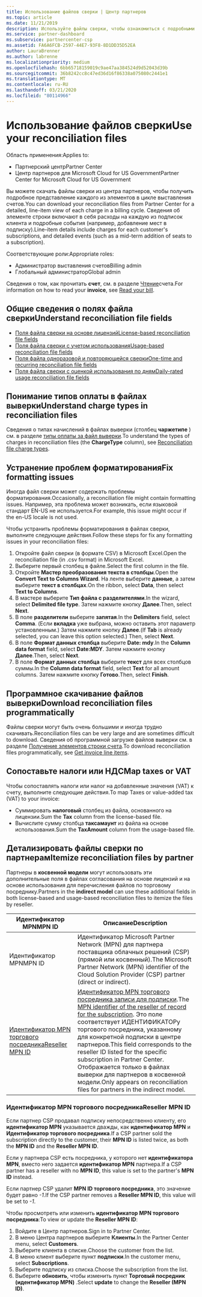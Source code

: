 ```yaml
---
title: Использование файлов сверки | Центр партнеров
ms.topic: article
ms.date: 11/21/2019
description: Используйте файлы сверки, чтобы ознакомиться с подробными представлениями элементов в центре партнеров.
ms.service: partner-dashboard
ms.subservice: partnercenter-csp
ms.assetid: FA6A6FCB-2597-44E7-93F8-8D1DD35D52EA
author: LauraBrenner
ms.author: labrenne
ms.localizationpriority: medium
ms.openlocfilehash: 6bb65718159019c9ae47aa384524d9d52043d39b
ms.sourcegitcommit: 36b8242cc8c47ed36d16f86338a075080c2441e1
ms.translationtype: MT
ms.contentlocale: ru-RU
ms.lasthandoff: 03/21/2020
ms.locfileid: "80114966"
---
```

# <a name="use-your-reconciliation-files"></a><span data-ttu-id="98283-103">Использование файлов сверки</span><span class="sxs-lookup"><span data-stu-id="98283-103">Use your reconciliation files</span></span>

<span data-ttu-id="98283-104">Область применения:</span><span class="sxs-lookup"><span data-stu-id="98283-104">Applies to:</span></span>

- <span data-ttu-id="98283-105">Партнерский центр</span><span class="sxs-lookup"><span data-stu-id="98283-105">Partner Center</span></span>
- <span data-ttu-id="98283-106">Центр партнеров для Microsoft Cloud for US Government</span><span class="sxs-lookup"><span data-stu-id="98283-106">Partner Center for Microsoft Cloud for US Government</span></span>

<span data-ttu-id="98283-107">Вы можете скачать файлы сверки из центра партнеров, чтобы получить подробное представление каждого из элементов в цикле выставления счетов.</span><span class="sxs-lookup"><span data-stu-id="98283-107">You can download your reconciliation files from Partner Center for a detailed, line-item view of each charge in a billing cycle.</span></span> <span data-ttu-id="98283-108">Сведения об элементе строки включают в себя расходы на каждую из подписок клиента и подробные события (например, добавление мест в подписку).</span><span class="sxs-lookup"><span data-stu-id="98283-108">Line-item details include charges for each customer's subscriptions, and detailed events (such as a mid-term addition of seats to a subscription).</span></span>

<span data-ttu-id="98283-109">Соответствующие роли:</span><span class="sxs-lookup"><span data-stu-id="98283-109">Appropriate roles:</span></span>

- <span data-ttu-id="98283-110">Администратор выставления счетов</span><span class="sxs-lookup"><span data-stu-id="98283-110">Billing admin</span></span>
- <span data-ttu-id="98283-111">Глобальный администратор</span><span class="sxs-lookup"><span data-stu-id="98283-111">Global admin</span></span>

<span data-ttu-id="98283-112">Сведения о том, как прочитать **счет**, см. в разделе [Чтение](read-your-bill.md)счета.</span><span class="sxs-lookup"><span data-stu-id="98283-112">For information on how to read your **invoice**, see [Read your bill](read-your-bill.md).</span></span>

## <a name="understand-reconciliation-file-fields"></a><span data-ttu-id="98283-113">Общие сведения о полях файла сверки</span><span class="sxs-lookup"><span data-stu-id="98283-113">Understand reconciliation file fields</span></span>

- [<span data-ttu-id="98283-114">Поля файла сверки на основе лицензий</span><span class="sxs-lookup"><span data-stu-id="98283-114">License-based reconciliation file fields</span></span>](license-based-recon-files.md)
- [<span data-ttu-id="98283-115">Поля файла сверки с учетом использования</span><span class="sxs-lookup"><span data-stu-id="98283-115">Usage-based reconciliation file fields</span></span>](usage-based-recon-files.md)
- [<span data-ttu-id="98283-116">Поля файла одноразовой и повторяющейся сверки</span><span class="sxs-lookup"><span data-stu-id="98283-116">One-time and recurring reconciliation file fields</span></span>](one-time-recurring-recon-files.md)
- [<span data-ttu-id="98283-117">Поля файла сверки с оценкой использования по дням</span><span class="sxs-lookup"><span data-stu-id="98283-117">Daily-rated usage reconciliation file fields</span></span>](daily-rated-usage-recon-files.md)

## <a name="understand-charge-types-in-reconciliation-files"></a><span data-ttu-id="98283-118">Понимание типов оплаты в файлах выверки</span><span class="sxs-lookup"><span data-stu-id="98283-118">Understand charge types in reconciliation files</span></span>

<span data-ttu-id="98283-119">Сведения о типах начислений в файлах выверки (столбец **чаржетипе** ) см. в разделе [типы оплаты за файл выверки](recon-file-charge-types.md).</span><span class="sxs-lookup"><span data-stu-id="98283-119">To understand the types of charges in reconciliation files (the **ChargeType** column), see [Reconciliation file charge types](recon-file-charge-types.md).</span></span>

## <a name="fix-formatting-issues"></a><span data-ttu-id="98283-120">Устранение проблем форматирования</span><span class="sxs-lookup"><span data-stu-id="98283-120">Fix formatting issues</span></span>

<span data-ttu-id="98283-121">Иногда файл сверки может содержать проблемы форматирования.</span><span class="sxs-lookup"><span data-stu-id="98283-121">Occasionally, a reconciliation file might contain formatting issues.</span></span> <span data-ttu-id="98283-122">Например, эта проблема может возникать, если языковой стандарт EN-US не используется.</span><span class="sxs-lookup"><span data-stu-id="98283-122">For example, this issue might occur if the en-US locale is not used.</span></span>

<span data-ttu-id="98283-123">Чтобы устранить проблемы форматирования в файлах сверки, выполните следующие действия.</span><span class="sxs-lookup"><span data-stu-id="98283-123">Follow these steps for fix any formatting issues in your reconciliation files:</span></span>

1. <span data-ttu-id="98283-124">Откройте файл сверки (в формате CSV) в Microsoft Excel.</span><span class="sxs-lookup"><span data-stu-id="98283-124">Open the reconciliation file (in .csv format) in Microsoft Excel.</span></span>
2. <span data-ttu-id="98283-125">Выберите первый столбец в файле.</span><span class="sxs-lookup"><span data-stu-id="98283-125">Select the first column in the file.</span></span>
3. <span data-ttu-id="98283-126">Откройте **Мастер преобразования текста в столбцы**.</span><span class="sxs-lookup"><span data-stu-id="98283-126">Open the **Convert Text to Columns Wizard**.</span></span> <span data-ttu-id="98283-127">На ленте выберите **данные**, а затем выберите **текст в столбцах**.</span><span class="sxs-lookup"><span data-stu-id="98283-127">On the ribbon, select **Data**, then select **Text to Columns**.</span></span>
4. <span data-ttu-id="98283-128">В мастере выберите **Тип файла с разделителями**.</span><span class="sxs-lookup"><span data-stu-id="98283-128">In the wizard, select **Delimited file type**.</span></span> <span data-ttu-id="98283-129">Затем нажмите кнопку **Далее**.</span><span class="sxs-lookup"><span data-stu-id="98283-129">Then, select **Next**.</span></span>
5. <span data-ttu-id="98283-130">В поле **разделители** выберите **запятая**.</span><span class="sxs-lookup"><span data-stu-id="98283-130">In the **Delimiters** field, select **Comma**.</span></span> <span data-ttu-id="98283-131">(Если **вкладка** уже выбрана, можно оставить этот параметр установленным.) Затем нажмите кнопку **Далее**.</span><span class="sxs-lookup"><span data-stu-id="98283-131">(If **Tab** is already selected, you can leave this option selected.) Then, select **Next**.</span></span>
6. <span data-ttu-id="98283-132">В поле **Формат данных столбца** выберите **Date: mdy**.</span><span class="sxs-lookup"><span data-stu-id="98283-132">In the **Column data format** field, select **Date:MDY**.</span></span> <span data-ttu-id="98283-133">Затем нажмите кнопку **Далее**.</span><span class="sxs-lookup"><span data-stu-id="98283-133">Then, select **Next**.</span></span>
7. <span data-ttu-id="98283-134">В поле **Формат данных столбца** выберите **текст** для всех столбцов суммы.</span><span class="sxs-lookup"><span data-stu-id="98283-134">In the **Column data format** field, select **Text** for all amount columns.</span></span> <span data-ttu-id="98283-135">Затем нажмите кнопку **Готово**.</span><span class="sxs-lookup"><span data-stu-id="98283-135">Then, select **Finish**.</span></span>

## <a name="download-reconciliation-files-programmatically"></a><span data-ttu-id="98283-136">Программное скачивание файлов выверки</span><span class="sxs-lookup"><span data-stu-id="98283-136">Download reconciliation files programmatically</span></span>

<span data-ttu-id="98283-137">Файлы сверки могут быть очень большими и иногда трудно скачивать.</span><span class="sxs-lookup"><span data-stu-id="98283-137">Reconciliation files can be very large and are sometimes difficult to download.</span></span> <span data-ttu-id="98283-138">Сведения об программной загрузке файлов выверки см. в разделе [Получение элементов строки счета](https://docs.microsoft.com/partner-center/develop/get-invoiceline-items).</span><span class="sxs-lookup"><span data-stu-id="98283-138">To download reconciliation files programmatically, see [Get invoice line items](https://docs.microsoft.com/partner-center/develop/get-invoiceline-items).</span></span>

## <a name="map-taxes-or-vat"></a><span data-ttu-id="98283-139">Сопоставьте налоги или НДС</span><span class="sxs-lookup"><span data-stu-id="98283-139">Map taxes or VAT</span></span>

<span data-ttu-id="98283-140">Чтобы сопоставлять налоги или налог на добавленные значения (VAT) к счету, выполните следующие действия.</span><span class="sxs-lookup"><span data-stu-id="98283-140">To map Taxes or value-added tax (VAT) to your invoice:</span></span>

- <span data-ttu-id="98283-141">Суммировать **налоговый** столбец из файла, основанного на лицензии.</span><span class="sxs-lookup"><span data-stu-id="98283-141">Sum the **Tax** column from the license-based file.</span></span>
- <span data-ttu-id="98283-142">Вычислите сумму столбца **таксамаунт** из файла на основе использования.</span><span class="sxs-lookup"><span data-stu-id="98283-142">Sum the **TaxAmount** column from the usage-based file.</span></span>

## <a name="itemize-reconciliation-files-by-partner"></a><span data-ttu-id="98283-143">Детализировать файлы сверки по партнерам</span><span class="sxs-lookup"><span data-stu-id="98283-143">Itemize reconciliation files by partner</span></span>

<span data-ttu-id="98283-144">Партнеры в **косвенной модели** могут использовать эти дополнительные поля в файлах согласования на основе лицензий и на основе использования для перечисления файлов по торговому посреднику.</span><span class="sxs-lookup"><span data-stu-id="98283-144">Partners in the **indirect model** can use these additional fields in both license-based and usage-based reconciliation files to itemize the files by reseller.</span></span>

| <span data-ttu-id="98283-145">Идентификатор MPN</span><span class="sxs-lookup"><span data-stu-id="98283-145">MPN ID</span></span> | <span data-ttu-id="98283-146">Описание</span><span class="sxs-lookup"><span data-stu-id="98283-146">Description</span></span> |
| ------ | ----------- |
| <span data-ttu-id="98283-147">Идентификатор MPN</span><span class="sxs-lookup"><span data-stu-id="98283-147">MPN ID</span></span> | <span data-ttu-id="98283-148">Идентификатор Microsoft Partner Network (MPN) для партнера поставщика облачных решений (CSP) (прямой или косвенный).</span><span class="sxs-lookup"><span data-stu-id="98283-148">The Microsoft Partner Network (MPN) identifier of the Cloud Solution Provider (CSP) partner (direct or indirect).</span></span> |
| [<span data-ttu-id="98283-149">Идентификатор MPN торгового посредника</span><span class="sxs-lookup"><span data-stu-id="98283-149">Reseller MPN ID</span></span>](#reseller-mpn-id) | <span data-ttu-id="98283-150">[Идентификатор MPN торгового посредника записи для подписки](#reseller-mpn-id).</span><span class="sxs-lookup"><span data-stu-id="98283-150">The [MPN identifier of the reseller of record for the subscription](#reseller-mpn-id).</span></span> <span data-ttu-id="98283-151">Это поле соответствует ИДЕНТИФИКАТОРу торгового посредника, указанному для конкретной подписки в центре партнеров.</span><span class="sxs-lookup"><span data-stu-id="98283-151">This field corresponds to the reseller ID listed for the specific subscription in Partner Center.</span></span> <span data-ttu-id="98283-152">Отображается только в файлах выверки для партнеров в косвенной модели.</span><span class="sxs-lookup"><span data-stu-id="98283-152">Only appears on reconciliation files for partners in the indirect model.</span></span> |

### <a name="reseller-mpn-id"></a><span data-ttu-id="98283-153">Идентификатор MPN торгового посредника</span><span class="sxs-lookup"><span data-stu-id="98283-153">Reseller MPN ID</span></span>

<span data-ttu-id="98283-154">Если партнер CSP продавал подписку непосредственно клиенту, его **идентификатор MPN** указывается дважды, как **идентификатор MPN** и **Идентификатор торгового посредника**.</span><span class="sxs-lookup"><span data-stu-id="98283-154">If a CSP partner sold the subscription directly to the customer, their **MPN ID** is listed twice, as both the **MPN ID** and the **Reseller MPN ID**.</span></span>

<span data-ttu-id="98283-155">Если у партнера CSP есть посредника, у которого нет **идентификатора MPN**, вместо него задается **идентификатор MPN** партнера.</span><span class="sxs-lookup"><span data-stu-id="98283-155">If a CSP partner has a reseller with no **MPN ID**, this value is set to the partner's **MPN ID** instead.</span></span>

<span data-ttu-id="98283-156">Если партнер CSP удалит **MPN ID торгового посредника**, это значение будет равно *-1*.</span><span class="sxs-lookup"><span data-stu-id="98283-156">If the CSP partner removes a **Reseller MPN ID**, this value will be set to *-1*.</span></span>

<span data-ttu-id="98283-157">Чтобы просмотреть или изменить **идентификатор MPN торгового посредника**:</span><span class="sxs-lookup"><span data-stu-id="98283-157">To view or update the **Reseller MPN ID**:</span></span>

1. <span data-ttu-id="98283-158">Войдите в Центр партнеров.</span><span class="sxs-lookup"><span data-stu-id="98283-158">Sign in to Partner Center.</span></span>
2. <span data-ttu-id="98283-159">В меню Центра партнеров выберите **Клиенты**.</span><span class="sxs-lookup"><span data-stu-id="98283-159">In the Partner Center menu, select **Customers**.</span></span>
3. <span data-ttu-id="98283-160">Выберите клиента в списке.</span><span class="sxs-lookup"><span data-stu-id="98283-160">Choose the customer from the list.</span></span>
4. <span data-ttu-id="98283-161">В меню клиент выберите пункт **подписки**.</span><span class="sxs-lookup"><span data-stu-id="98283-161">In the customer menu, select **Subscriptions**.</span></span>
5. <span data-ttu-id="98283-162">Выберите подписку из списка.</span><span class="sxs-lookup"><span data-stu-id="98283-162">Choose the subscription from the list.</span></span>
6. <span data-ttu-id="98283-163">Выберите **обновить**, чтобы изменить пункт **Торговый посредник (идентификатор MPN)** .</span><span class="sxs-lookup"><span data-stu-id="98283-163">Select **update** to change the **Reseller (MPN ID)**.</span></span>
